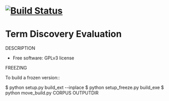 [![Build Status](https://travis-ci.org/jukaradayi/tde.svg?branch=master)](https://travis-ci.org/jukaradayi/tde)
===============================
Term Discovery Evaluation
===============================

DESCRIPTION

* Free software: GPLv3 license


FREEZING

To build a frozen version::

  $ python setup.py build_ext --inplace
  $ python setup_freeze.py build_exe
  $ python move_build.py CORPUS OUTPUTDIR
  
